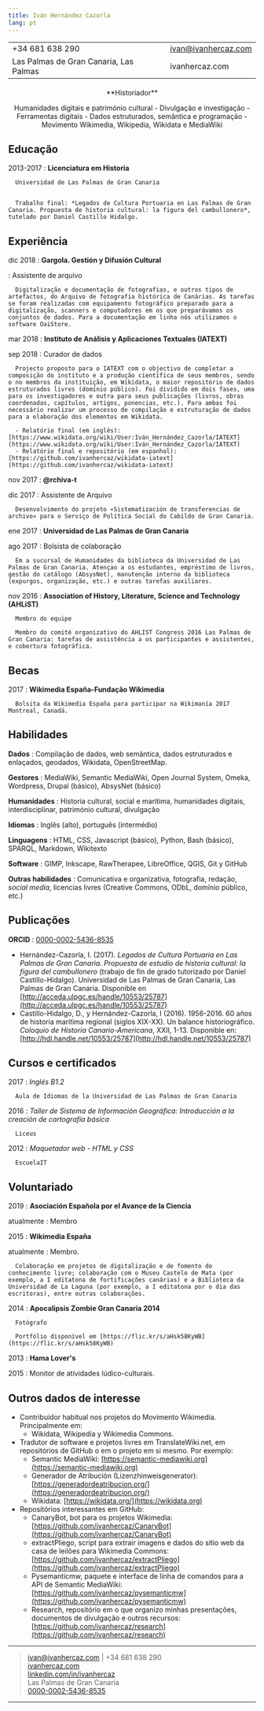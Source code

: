 ```yaml
---
title: Iván Hernández Cazorla
lang: pt
---
```


| | |
|-----------------------------------------------------|---------------------|
| +34 681 638 290  | ivan@ivanhercaz.com |
| Las Palmas de Gran Canaria, Las Palmas | ivanhercaz.com  |

<div style="text-align: center; margin-top: 20px">
**Historiador**

Humanidades digitais e património cultural - Divulgação e investigação - Ferramentas digitais - Dados estruturados, semântica e programação - Movimento Wikimedia, Wikipedia, Wikidata e MediaWiki
</div>

## Educação

2013-2017
:    **Licenciatura em Historia**

      Universidad de Las Palmas de Gran Canaria


      Trabalho final: *Legados de Cultura Portuaria en Las Palmas de Gran Canaria. Propuesta de historia cultural: la figura del cambullonero*, tutelado por Daniel Castillo Hidalgo.

## Experiência

dic 2018
:     **Gargola. Gestión y Difusión Cultural**

:     Assistente de arquivo

      Digitalização e documentação de fotografias, e outros tipos de artefactos, do Arquivo de fotografia histórica de Canárias. As tarefas se foram realizadas com equipamento fotográfico preparado para a digitalização, scanners e computadores em os que preparávamos os conjuntos de dados. Para a documentação em linha nós utilizamos o software OaiStore.

mar 2018
:     **Instituto de Análisis y Aplicaciones Textuales (IATEXT)**

sep 2018
:     Curador de dados
      
      Projecto proposto para o IATEXT com o objectivo de completar a composição do instituto e a produção científica de seus membros, sendo o no membros da instituição, em Wikidata, o maior repositório de dados estruturados livres (domínio público). Foi dividido em dois fases, uma para os investigadores e outra para seus publicações (livros, obras coordenadas, capítulos, artigos, ponencias, etc.). Para ambas foi necessário realizar um processo de compilação e estruturação de dados para a elaboração dos elementos em Wikidata.

      - Relatório final (em inglês): [https://www.wikidata.org/wiki/User:Iván_Hernández_Cazorla/IATEXT](https://www.wikidata.org/wiki/User:Iván_Hernández_Cazorla/IATEXT)
      - Relatório final e repositório (em espanhol): [https://github.com/ivanhercaz/wikidata-iatext](https://github.com/ivanhercaz/wikidata-iatext)

nov 2017
:     **@rchiva-t**

dic 2017
:     Assistente de Arquivo

      Desenvolvimento do projeto «Sistematización de transferencias de archivo» para o Serviço de Política Social do Cabildo de Gran Canaria.

ene 2017
:     **Universidad de Las Palmas de Gran Canaria**

ago 2017
:     Bolsista de colaboração

      Em a sucursal de Humanidades da biblioteca da Universidad de Las Palmas de Gran Canaria. Atençao a os estudantes, empréstimo de livros, gestão do catálogo (AbsysNet), manutenção interno da biblioteca (expurgos, organização, etc.) e outras tarefas auxiliares.

nov 2016
:     **Association of History, Literature, Science and Technology (AHLiST)**

      Membro do equipe

      Membro do comité organizativo do AHLIST Congress 2016 Las Palmas de Gran Canaria: tarefas de assistência a os participantes e assistentes, e cobertura fotográfica.

## Becas

2017
:     **Wikimedia España-Fundação Wikimedia**

      Bolsita da Wikimedia España para participar na Wikimanía 2017 Montreal, Canadá.


## Habilidades

**Dados**
:      Compilação de dados, web semântica, dados estruturados e enlaçados, geodados, Wikidata, OpenStreetMap.

**Gestores**
:      MediaWiki, Semantic MediaWiki, Open Journal System, Omeka, Wordpress, Drupal (básico), AbsysNet (básico)

**Humanidades**
:      Historia cultural, social e marítima, humanidades digitais, interdisciplinar, património cultural, divulgação

**Idiomas**
:      Inglês (alto), português (intermédio)

**Linguagens**
:      HTML, CSS, Javascript (básico), Python, Bash (básico), SPARQL, Markdown, Wikitexto

**Software**
:      GIMP, Inkscape, RawTherapee, LibreOffice, QGIS, Git y GitHub

**Outras habilidades**
:      Comunicativa e organizativa, fotografia, redação, *social media*, licencias
 livres (Creative Commons, ODbL, domínio público, etc.)

## Publicações

**ORCID**
:      [0000-0002-5436-8535](https://orcid.org/0000-0002-5436-8535)

  - Hernández-Cazorla, I. (2017). *Legados de Cultura Portuaria en Las Palmas de Gran Canaria. Propuesta de estudio de historia cultural: la figura del cambullonero* (trabajo de fin de grado tutorizado por Daniel Castillo-Hidalgo). Universidad de Las Palmas de Gran Canaria, Las Palmas de Gran Canaria. Disponible en [http://acceda.ulpgc.es/handle/10553/25787](http://acceda.ulpgc.es/handle/10553/25787)
  - Castillo-Hidalgo, D., y Hernández-Cazorla, I (2016). 1956-2016. 60 años de historia marítima regional (siglos XIX-XX). Un balance historiográfico. *Coloquio de Historia Canario-Americana*, XXII, 1-13. Disponible en: [http://hdl.handle.net/10553/25787](http://hdl.handle.net/10553/25787)

## Cursos e certificados

2017
:     *Inglés B1.2*

      Aula de Idiomas de la Universidad de Las Palmas de Gran Canaria

2016
:     *Taller de Sistema de Información Geográfica: Introducción a la creación de cartografía básica*

      Liceus

2012
:     *Maquetador web - HTML y CSS*

      EscuelaIT

## Voluntariado

2019
:     **Asociación Española por el Avance de la Ciencia**

atualmente
:     Membro

2015
:     **Wikimedia España**

atualmente
:     Membro.

      Colaboração em projetos de digitalização e de fomento do conhecimento livre; colaboração com o Museu Castelo de Mata (por exemplo, a I editatona de fortificações canárias) e a Biblioteca da Universidad de La Laguna (por exemplo, a I editatona por o dia das escritoras), entre outras colaborações.

2014
:     **Apocalipsis Zombie Gran Canaria 2014**

      Fotógrafo

      Portfólio disponível em [https://flic.kr/s/aHsk58KyWB](https://flic.kr/s/aHsk58KyWB)

2013
:     **Hama Lover's**

2015
:      Monitor de atividades lúdico-culturais.


## Outros dados de interesse

  - Contribuidor habitual nos projetos do Movimento Wikimedia. Principalmente em:
    - Wikidata, Wikipedia y Wikimedia Commons.
  - Tradutor de software e projetos livres em TranslateWiki.net, em repositórios de GitHub o em o projeto em si mesmo. Por exemplo:
    - Semantic MediaWiki: [https://semantic-mediawiki.org](https://semantic-mediawiki.org)
    - Generador de Atribución (Lizenzhinweisgenerator): [https://generadordeatribucion.org/](https://generadordeatribucion.org/)
    - Wikidata: [https://wikidata.org/](https://wikidata.org)
  - Repositórios interessantes em GitHub:
    - CanaryBot, bot para os projetos Wikimedia: [https://github.com/ivanhercaz/CanaryBot](https://github.com/ivanhercaz/CanaryBot)
    - extractPliego, script para extrair imagens e dados do sitio web da casa de leilões para Wikimedia Commons: [https://github.com/ivanhercaz/extractPliego](https://github.com/ivanhercaz/extractPliego)
    - Pysemanticmw, paquete e interface de linha de comandos para a API de Semantic MediaWiki: [https://github.com/ivanhercaz/pysemanticmw](https://github.com/ivanhercaz/pysemanticmw)
    - Research, repositório em o que organizo minhas presentações, documentos de divulgação e outros recursos: [https://github.com/ivanhercaz/research](https://github.com/ivanhercaz/research)

----

>	ivan@ivanhercaz.com | +34 681 638 290 \
> [ivanhercaz.com](https://ivanhercaz.com) \
> [linkedin.com/in/ivanhercaz](https://www.linkedin.com/in/ivanhercaz) \
> Las Palmas de Gran Canaria \
> [0000-0002-5436-8535](https://orcid.org/0000-0002-5436-8535)

----
